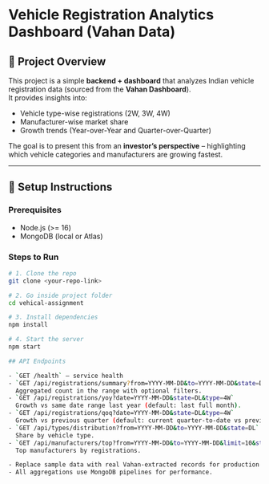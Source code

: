 # Vehicle Registration Analytics Dashboard (Vahan Data)

## 📌 Project Overview
This project is a simple **backend + dashboard** that analyzes Indian vehicle registration data (sourced from the **Vahan Dashboard**).  
It provides insights into:
- Vehicle type-wise registrations (2W, 3W, 4W)
- Manufacturer-wise market share
- Growth trends (Year-over-Year and Quarter-over-Quarter)

The goal is to present this from an **investor’s perspective** – highlighting which vehicle categories and manufacturers are growing fastest.

---

## 🚀 Setup Instructions

### Prerequisites
- Node.js (>= 16)
- MongoDB (local or Atlas)

### Steps to Run
```bash
# 1. Clone the repo
git clone <your-repo-link>

# 2. Go inside project folder
cd vehical-assignment

# 3. Install dependencies
npm install

# 4. Start the server
npm start

## API Endpoints

- `GET /health` — service health
- `GET /api/registrations/summary?from=YYYY-MM-DD&to=YYYY-MM-DD&state=DL&type=2W&manufacturer=Honda`  
  Aggregated count in the range with optional filters.
- `GET /api/registrations/yoy?date=YYYY-MM-DD&state=DL&type=4W`  
  Growth vs same date range last year (default: last full month).
- `GET /api/registrations/qoq?date=YYYY-MM-DD&state=DL&type=4W`  
  Growth vs previous quarter (default: current quarter-to-date vs previous quarter).
- `GET /api/types/distribution?from=YYYY-MM-DD&to=YYYY-MM-DD&state=DL`  
  Share by vehicle type.
- `GET /api/manufacturers/top?from=YYYY-MM-DD&to=YYYY-MM-DD&limit=10&state=DL&type=2W`  
  Top manufacturers by registrations.

- Replace sample data with real Vahan-extracted records for production.
- All aggregations use MongoDB pipelines for performance.

